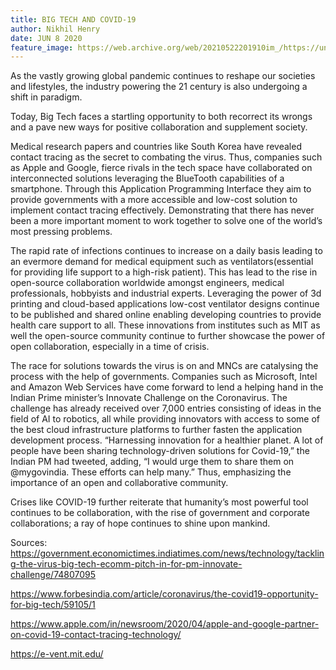 ```yaml
---
title: BIG TECH AND COVID-19
author: Nikhil Henry
date: JUN 8 2020
feature_image: https://web.archive.org/web/20210522201910im_/https://unavocaghost.lsb.edu.in/content/images/2020/06/fabio-oyXis2kALVg-unsplash.jpg
---
```


As the vastly growing global pandemic continues to reshape our societies and lifestyles, the industry powering the 21 century is also undergoing a shift in paradigm.
<!--more-->
 Today, Big Tech faces a startling opportunity to both recorrect its wrongs and a pave new ways for positive collaboration and supplement society.



Medical research papers and countries like South Korea have revealed contact tracing as the secret to combating the virus. Thus, companies such as Apple and Google, fierce rivals in the tech space have collaborated on interconnected solutions leveraging the BlueTooth capabilities of a smartphone. Through this Application Programming Interface they aim to provide governments with a more accessible and low-cost solution to implement contact tracing effectively. Demonstrating that there has never been a more important moment to work together to solve one of the world’s most pressing problems.

The rapid rate of infections continues to increase on a daily basis leading to an evermore demand for medical equipment such as ventilators(essential for providing life support to a high-risk patient). This has lead to the rise in open-source collaboration worldwide amongst engineers, medical professionals, hobbyists and industrial experts. Leveraging the power of 3d printing and cloud-based applications low-cost ventilator designs continue to be published and shared online enabling developing countries to provide health care support to all. These innovations from institutes such as MIT as well the open-source community continue to further showcase the power of open collaboration, especially in a time of crisis. 

The race for solutions towards the virus is on and MNCs are catalysing the process with the help of governments. Companies such as Microsoft, Intel and Amazon Web Services have come forward to lend a helping hand in the Indian Prime minister’s Innovate Challenge on the Coronavirus. The challenge has already received over 7,000 entries consisting of ideas in the field of AI to robotics, all while providing innovators with access to some of the best cloud infrastructure platforms to further fasten the application development process.  “Harnessing innovation for a healthier planet. A lot of people have been sharing technology-driven solutions for Covid-19,” the Indian PM had tweeted, adding, “I would urge them to share them on @mygovindia. These efforts can help many.” Thus, emphasizing the importance of an open and collaborative community.

Crises like COVID-19 further reiterate that humanity’s most powerful tool continues to be collaboration, with the rise of government and corporate collaborations; a ray of hope continues to shine upon mankind.

Sources:
https://government.economictimes.indiatimes.com/news/technology/tackling-the-virus-big-tech-ecomm-pitch-in-for-pm-innovate-challenge/74807095

https://www.forbesindia.com/article/coronavirus/the-covid19-opportunity-for-big-tech/59105/1

https://www.apple.com/in/newsroom/2020/04/apple-and-google-partner-on-covid-19-contact-tracing-technology/

https://e-vent.mit.edu/
